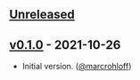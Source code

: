 ## [Unreleased]

## [v0.1.0] - 2021-10-26
- Initial version. ([@marcrohloff])

[v0.1.0]: https://github.com/marcrohloff/bool_attr_accessor/tree/v0.1.0
[Unreleased]: https://github.com/marcrohloff/bool_attr_accessor/compare/v0.1.0...HEAD

[@marcrohloff]: https://github.com/marcrohloff

